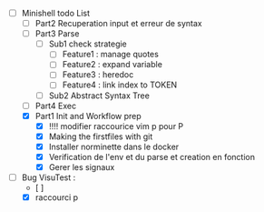 - [ ] Minishell todo List
    - [ ] Part2 Recuperation input et erreur de syntax
    - [ ] Part3 Parse
        - [ ] Sub1 check strategie
            - [ ] Feature1 : manage quotes
            - [ ] Feature2 : expand variable
            - [ ] Feature3 : heredoc
            - [ ] Feature4 : link index to TOKEN
        - [ ] Sub2 Abstract Syntax Tree
    - [ ] Part4 Exec
    - [X] Part1 Init and Workflow prep
        - [X] !!!! modifier raccourice vim p pour P
        - [X] Making the firstfiles with git
        - [X] Installer norminette dans le docker
        - [X] Verification de l'env et du parse et creation en fonction
        - [X] Gerer les signaux

- [ ] Bug VisuTest :
  - [ ] 
  - [X] raccourci p

